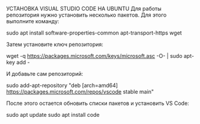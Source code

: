 <!-- (master) start -->
УСТАНОВКА VISUAL STUDIO CODE НА UBUNTU
Для работы репозитория нужно установить несколько пакетов. Для этого выполните команду:

sudo apt install software-properties-common apt-transport-https wget

Затем установите ключ репозитория:

wget -q https://packages.microsoft.com/keys/microsoft.asc -O- | sudo apt-key add -

И добавьте сам репозиторий:

sudo add-apt-repository "deb [arch=amd64] https://packages.microsoft.com/repos/vscode stable main"

После этого остается обновить списки пакетов и установить VS Code:

sudo apt update
sudo apt install code

<!-- (master) end -->